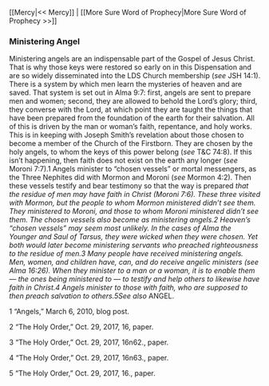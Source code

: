 [[Mercy|<< Mercy]]  |  [[More Sure Word of Prophecy|More Sure Word of Prophecy >>]]

### Ministering Angel
Ministering angels are an indispensable part of the Gospel of Jesus Christ. That is why those keys were restored so early on in this Dispensation and are so widely disseminated into the LDS Church membership (*see* JSH 14:1). There is a system by which men learn the mysteries of heaven and are saved. That system is set out in Alma 9:7: first, angels are sent to prepare men and women; second, they are allowed to behold the Lord’s glory; third, they converse with the Lord, at which point they are taught the things that have been prepared from the foundation of the earth for their salvation. All of this is driven by the man or woman’s faith, repentance, and holy works. This is in keeping with Joseph Smith’s revelation about those chosen to become a member of the Church of the Firstborn. They are chosen by the holy angels, to whom the keys of this power belong (*see* T&C 74:8). If this isn’t happening, then faith does not exist on the earth any longer (*see* Moroni 7:7).1 Angels minister to “chosen vessels” or mortal messengers, as the Three Nephites did with Mormon and Moroni (*see* Mormon 4:2). Then these vessels testify and bear testimony so that the way is prepared *that the residue of men may have faith in Christ *(Moroni 7:6). These three visited with Mormon, but the people to whom Mormon ministered didn’t see them. They ministered to Moroni, and those to whom Moroni ministered didn’t see them. The chosen vessels also become as ministering angels.2 Heaven’s “chosen vessels” may seem most unlikely. In the cases of Alma the Younger and Saul of Tarsus, they were wicked when they were chosen. Yet both would later become ministering servants who preached righteousness to the residue of men.3 Many people have received ministering angels. Men, women, and children have, can, and do receive angelic ministers (*see* Alma 16:26). When they minister to a man or a woman, it is to enable them — the ones being ministered to — to testify and help others to likewise have faith in Christ.4 Angels minister to those with faith, who are supposed to then preach salvation to others.5*See also* ANGEL.



1 “Angels,” March 6, 2010, blog post.


2 “The Holy Order,” Oct. 29, 2017, 16, paper.


3 “The Holy Order,” Oct. 29, 2017, 16n62., paper.


4 “The Holy Order,” Oct. 29, 2017, 16n63., paper.


5 “The Holy Order,” Oct. 29, 2017, 16., paper.